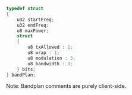 ```c
typedef struct 
{
    u32 startFreq;
    u32 endFreq;
    u8 maxPower;
    struct
    {
        u8 txAllowed : 1;
        u8 wrap : 1;
        u8 modulation : 3;
        u8 bandwidth : 3;
    } bits;
} bandPlan;
```

Note: Bandplan comments are purely client-side.
